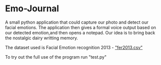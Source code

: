 # Emo-Journal
A small python application that could capture our photo and detect our facial emotions.
The application then gives a formal voice output based on our detected emotion,and then opens a notepad.
Our idea is to bring back the nostalgic dairy writting memory.

The dataset used is Facial Emotion recognition 2013 - <a href="https://www.kaggle.com/deadskull7/fer2013">"fer2013.csv"</a>

To try out the full use of the program run "test.py"
